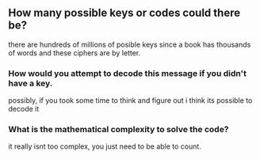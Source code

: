 ## How many possible keys or codes could there be?

there are hundreds of millions of posible keys since a book has thousands of words and these ciphers are by letter.

### How would you attempt to decode this message if you didn't have a key.

possibly, if you took some time to think and figure out i think its possible to decode it

### What is the mathematical complexity to solve the code?

it really isnt too complex, you just need to be able to count.
